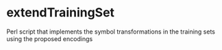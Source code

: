 # extendTrainingSet
Perl script that implements the symbol transformations in the training sets using the proposed encodings
